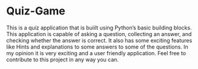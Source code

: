 # Quiz-Game
This is a quiz application that is buiilt using Python’s basic building blocks. This application is capable of asking a question, collecting an answer, and checking whether the answer is correct. It also has some exciting features like Hints and explanations to some answers to some of the questions. In my opinion it is very exciting and a user friendly application. Feel free to contribute to this project in any way you can.